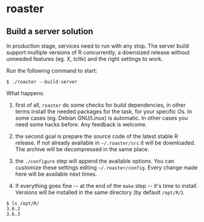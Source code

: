 # roaster

## Build a server solution

In production stage, services need to run with any stop. The server
build support multiple versions of R concurrently, a downsized release
without unneeded features (eg. X, tcltk) and the right settings to
work.

Run the following command to start:

```
$ ./roaster --build-server
```

What happens:

1) first of all, `roaster` do some checks for build dependencies,
in other terms install the needed packages for the task, for your
specific Os. In some cases (eg. Debian GNU/Linux) is automatic. In
other cases you need some hacks before. Any feedback is welcome. 

2) the second goal is prepare the source code of the latest stable
R release. If not already available in `~/.roaster/src` it will be
downloaded. The archive will be decompressed in the same place.

3) the `./configure` step will append the available options. You can
customize these settings editing `~/.roaster/config`. Every change
made here will be available next times.

4) If everything goes fine -- at the end of the `make` step -- it's
time to install. Versions will be installed in the same directory
(by default `/opt/R/`).

```
$ ls /opt/R/
3.6.2
3.6.3
```

